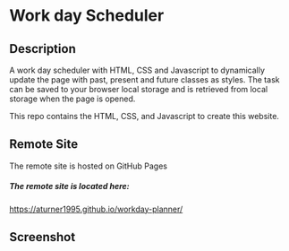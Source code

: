 # Work day Scheduler

## Description

A work day scheduler with HTML, CSS and Javascript to dynamically update the page with past, present and future classes as styles. The task can be saved to your browser local storage and is retrieved from local storage when the page is opened.

This repo contains the HTML, CSS, and Javascript to create this website.

## Remote Site

The remote site is hosted on GitHub Pages

##### The remote site is located here:
https://aturner1995.github.io/workday-planner/

## Screenshot



